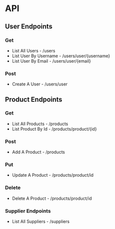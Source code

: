 # API

## User Endpoints

### Get
* List All Users - /users
* List User By Username - /users/user/{username}
* List User By Email - /users/user/{email}

### Post
* Create A User - /users/user


## Product Endpoints

### Get
* List All Products - /products
* List Product By Id - /products/product/{id}

### Post 
* Add A Product - /products

### Put
* Update A Product - /products/product/id

### Delete
* Delete A Product - /products/product/id

### Supplier Endpoints
* List All Suppliers - /suppliers

